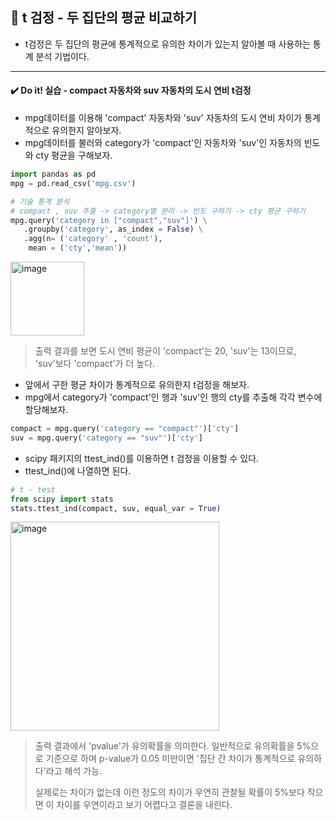 ## 📌 t 검정 - 두 집단의 평균 비교하기

- t검정은 두 집단의 평균에 통계적으로 유의한 차이가 있는지 알아볼 때 사용하는 통계 분석 기법이다.

-------
#### ✔️ Do it! 실습 - compact 자동차와 suv 자동차의 도시 연비 t검정
- mpg데이터를 이용해 'compact' 자동차와 'suv' 자동차의 도시 연비 차이가 통계적으로 유의한지 알아보자.
- mpg데이터를 불러와 category가 'compact'인 자동차와 'suv'인 자동차의 빈도와 cty 평균을 구해보자.

```python
import pandas as pd
mpg = pd.read_csv('mpg.csv')

# 기술 통계 분석
# compact , suv 추출 -> category별 분리 -> 빈도 구하기 -> cty 평균 구하기
mpg.query('category in ["compact","suv"]') \
   .groupby('category', as_index = False) \
   .agg(n= ('category' , 'count'),
    mean = ('cty','mean'))
```

<img width="118" alt="image" src="https://github.com/sm9199/Python_Data_Analysis_Study/assets/128019851/1b2a3398-963a-4700-9664-2b55ec8f521d">

> 출력 결과를 보면 도시 연비 평균이 'compact'는 20, 'suv'는 13이므로, 'suv'보다 'compact'가 더 높다.


- 앞에서 구한 평균 차이가 통계적으로 유의한지 t검정을 해보자.
- mpg에서 category가 'compact'인 행과 'suv'인 행의 cty를 추출해 각각 변수에 할당해보자.
  
```python
compact = mpg.query('category == "compact"')['cty']
suv = mpg.query('category == "suv"')['cty']
```

- scipy 패키지의 ttest_ind()를 이용하면 t 검정을 이용할 수 있다.
- ttest_ind()에 나열하면 된다.

```python
# t - test
from scipy import stats
stats.ttest_ind(compact, suv, equal_var = True)
```
<img width="334" alt="image" src="https://github.com/sm9199/Python_Data_Analysis_Study/assets/128019851/e55112cb-e1c4-4157-a54b-aa59cca5d6d9">

> 출력 결과에서 'pvalue'가 유의확률을 의미한다. 일반적으로 유의확률을 5%으로 기준으로 하며 p-value가 0.05 미만이면 '집단 간 차이가 통계적으로 유의하다'라고 해석 가능.
>
> 실제로는 차이가 없는데 이런 정도의 차이가 우연히 관찰될 확률이 5%보다 작으면 이 차이를 우연이라고 보기 어렵다고 결론을 내린다.
>
